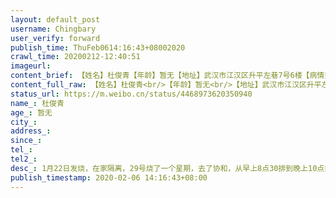 ```yaml
---
layout: default_post
username: Chingbary
user_verify: forward
publish_time: ThuFeb0614:16:43+08002020
crawl_time: 20200212-12:40:51
imageurl: 
content_brief: 【姓名】杜俊青【年龄】暂无【地址】武汉市江汉区升平左巷7号6楼【病情描述】1月22日发烧，在家隔离，29号烧了一个星期，去了协和，从早上8点30排到晚上10点打了一针，ct结果是肺部玻璃状感染血氧96 ，第二天30日早上10点去因为已经起不来了，排到晚上6.7点医生顺不严重没必要打针，就开了药回家吃 ...全文
content_full_raw: 【姓名】杜俊青<br/>【年龄】暂无<br/>【地址】武汉市江汉区升平左巷7号6楼<br/>【病情描述】1月22日发烧，在家隔离，29号烧了一个星期，去了协和，从早上8点30排到晚上10点打了一针，ct结果是肺部玻璃状感染血氧96，第二天30日早上10点去因为已经起不来了，排到晚上6.7点医生顺不严重没必要打针，就开了药回家吃，31日还是觉得不舒服上吐下泻就去了武汉中心医院只是发热门诊，医生还是说只用吃药，5天后复查我昨天在家扛了一天，今天感觉呼吸不畅去了中心医院因为离家近，查了血氧只有87了，妈妈最近无力，没胃口也查了一下，然后医生说也感染了。现在急需要床位和核酸检测。<br/>【联系人电话】杜毅18627806627余华芳15342330755
status_url: https://m.weibo.cn/status/4468973620350940
name_: 杜俊青
age_: 暂无
city_: 
address_: 
since_: 
tel_: 
tel2_: 
desc_: 1月22日发烧，在家隔离，29号烧了一个星期，去了协和，从早上8点30排到晚上10点打了一针，ct结果是肺部玻璃状感染血氧96，第二天30日早上10点去因为已经起不来了，排到晚上6.7点医生顺不严重没必要打针，就开了药回家吃，31日还是觉得不舒服上吐下泻就去了武汉中心医院只是发热门诊，医生还是说只用吃药，5天后复查我昨天在家扛了一天，今天感觉呼吸不畅去了中心医院因为离家近，查了血氧只有87了，妈妈最近无力，没胃口也查了一下，然后医生说也感染了。现在急需要床位和核酸检测。
publish_timestamp: 2020-02-06 14:16:43+08:00
---
```

